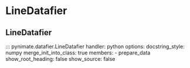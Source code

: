 # LineDatafier 
## LineDatafier
::: pynimate.datafier.LineDatafier
    handler: python
    options:
      docstring_style: numpy
      merge_init_into_class: true
      members: 
        - prepare_data
      show_root_heading: false
      show_source: false